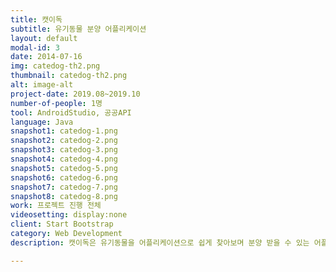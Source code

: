 ```yaml
---
title: 캣이독
subtitle: 유기동물 분양 어플리케이션
layout: default
modal-id: 3
date: 2014-07-16
img: catedog-th2.png
thumbnail: catedog-th2.png
alt: image-alt
project-date: 2019.08~2019.10
number-of-people: 1명
tool: AndroidStudio, 공공API
language: Java
snapshot1: catedog-1.png
snapshot2: catedog-2.png
snapshot3: catedog-3.png
snapshot4: catedog-4.png
snapshot5: catedog-5.png
snapshot6: catedog-6.png
snapshot7: catedog-7.png
snapshot8: catedog-8.png
work: 프로젝트 진행 전체
videosetting: display:none
client: Start Bootstrap
category: Web Development
description: 캣이독은 유기동물을 어플리케이션으로 쉽게 찾아보며 분양 받을 수 있는 어플리케이션입니다. 정보보호시스템의 공공API를 사용해 여러 보호소의 정보를 받아오며 유기동물과 대중과의 거리감을 좁혀 반려동물을 샵에서 구매하기 보단 유기동물을 분양받는 문화를 기대합니다. 

---
```

